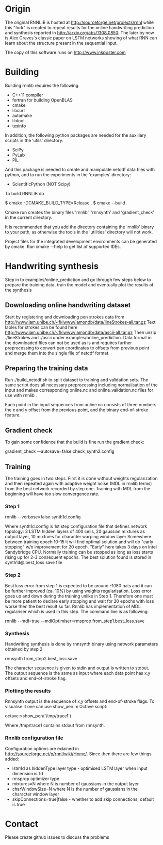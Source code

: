 # Origin

The original RNNLIB is hosted at http://sourceforge.net/projects/rnnl
while this "fork" is created to repeat results for the 
online handwriting prediction and synthesis reported in 
http://arxiv.org/abs/1308.0850. The later by now is Alex Graves's classic 
paper on LSTM networks showing of what RNN can learn about the
structure present in the sequential input.

The copy of this software runs on http://www.inkposter.com


# Building

Building rnnlib requires the following:

* C++11 compiler
* fortran for building OpenBLAS
* cmake
* libcurl
* automake
* libtool
* texinfo

In addition, the following python packages are needed for the auxiliary scripts in the 'utils' directory:

* SciPy
* PyLab
* PIL

And this package is needed to create and manipulate netcdf data files with python, and to run the experiments in the 'examples' directory:

* ScientificPython (NOT Scipy)

To build RNNLIB do

$ cmake -DCMAKE_BUILD_TYPE=Release .
$ cmake --build .

Cmake run creates the binary files 'rnnlib', 'rnnsynth' and 'gradient_check' in the current directory. 

It is recommended that you add the directory containing the 'rnnlib' binary to your path,
as otherwise the tools in the 'utilities' directory will not work.

Project files for the integrated development environments can be generated by cmake. Run cmake --help
to get list of supported IDEs.

 
# Handwriting synthesis

Step in to examples/online_prediction and go through few steps below to prepare the 
training data, train the model and eventually plot the results of the synthesis

## Downloading online handwriting dataset

Start by registering and downloading pen strokes data from 
http://www.iam.unibe.ch/~fkiwww/iamondb/data/lineStrokes-all.tar.gz
Text lables for strokes can be found here
http://www.iam.unibe.ch/~fkiwww/iamondb/data/ascii-all.tar.gz
Then unzip ./lineStrokes and ./ascii under examples/online_prediction.
Data format in the downloaded files can not be used as is 
and requires further preprocessing to convert pen coordinates to offsets from
previous point and merge them into the single file of netcdf format.

## Preparing the training data

Run ./build_netcdf.sh to split dataset to training and validation sets. 
The same script does all necessary preprocessing including normalisation
of the input and makes corresponding online.nc and online_validation.nc 
files for use with rnnlib .

Each point in the input sequences from online.nc consists of three numbers: 
the x and y offset from the previous point, and the binary end-of-stroke feature.

## Gradient check

To gain some confidence that the build is fine run the gradient check:

gradient_check --autosave=false check_synth2.config

## Training

The training goes in two steps. First it is done without weights regularization
and then repeated again with adaptive weight noise (MDL in rnnlib terms) from the
best network recorded by step one. Training with MDL from the beginning will have
too slow convergence rate.

### Step 1

rnnlib --verbose=false  synth1d.config

Where synth1d.config is 1st step configuration file that defines network topology:
3 LSTM hidden layers of 400 cells, 20 gaussian mixtures as output layer, 10 mixtures
for character warping window layer
Somewhere between training epoch 10-15 it will find optimal solution and will do
"early stopping" w/o improvement for 20 epoch. "Early" here takes 3 days on Intel
Sandybridge CPU. Normally training can be stopped as long as loss starts rising up
for 2-3 consequent epochs.
The best solution found is stored in synth1d@<time step>.best_loss.save file

### Step 2

Best loss error from step 1 is expected to be around -1080 nats and it can be further
improved (ca. 10%) by using weights regularisation. Loss error goes up and down during the
training unlike in Step 1. Therefore one must be more patient to declare early stopping and 
wait for 20 epochs with loss worse then the best result so far. Rnnlib has implementation
of MDL regulariser which is used in this step. The command line is as following:

rnnlib --mdl=true --mdlOptimiser=rmsprop from_step1.best_loss.save

### Synthesis

Handwriting synthesis is done by rnnsynth binary using network parameters obtained by
step 2:

rnnsynth from_step2.best_loss.save

The character sequence is given to stdin and output is written to stdout. The output sequence
is the same as input where each data point has x,y offsets and end-of-stroke flag.

### Plotting the results

Rnnsynth output is the sequence of x,y offsets and end-of-stroke flags. To visualise it one
can use show_pen.m Octave script:

octave:>show_pen('/tmp/trace1')

Where /tmp/trace1 contains stdout from rnnsynth.

### Rnnlib configuration file

Configuration options are exlained in http://sourceforge.net/p/rnnl/wiki/Home/. Since then
there are few things added:
* lstm1d as hiddenType layer type - optimised LSTM layer when input dimension is 1d
* rmsprop optimizer type
* mixtures=N where N is number of gaussians in the output layer
* charWindowSize=N where N is the number of gaussians in the character window layer
* skipConnections=true|false - whether to add skip connections; default is true

# Contact

Please create github issues to discuss the problems

